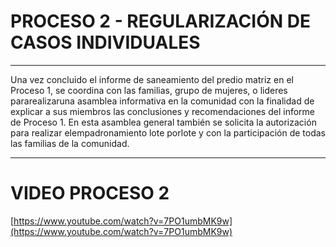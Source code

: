 

# PROCESO 2 - REGULARIZACIÓN DE CASOS INDIVIDUALES

---



Una vez concluido el informe de saneamiento del predio matriz en el Proceso 1, se coordina con las familias, grupo de mujeres, o lideres pararealizaruna asamblea informativa en la comunidad con la finalidad de explicar a sus miembros las conclusiones y recomendaciones del informe de Proceso 1. En esta asamblea general también se solicita la autorización para realizar elempadronamiento lote porlote y con la participación de todas las familias de la comunidad.

---

# VIDEO PROCESO 2

[https://www.youtube.com/watch?v=7PO1umbMK9w](https://www.youtube.com/watch?v=7PO1umbMK9w)

